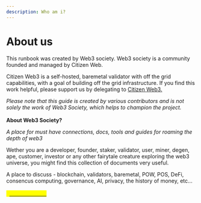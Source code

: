 ```yaml
---
description: Who am i?
---
```


# About us

This runbook was created by Web3 society. Web3 society is a community founded and managed by Citizen Web.

Citizen Web3 is a self-hosted, baremetal validator with off the grid capabilities, with a goal of building off the grid infrastructure.  If you find this work helpful, please support us by delegating to [Citizen Web3.](https://www.citizenweb3.com/staking)

_Please note that this guide is created by various contributors and is not solely the work of Web3 Society, which helps to champion the project._ \
\
**About Web3 Society?**

_A place for must have connections, docs, tools and guides for roaming the depth of web3_

Wether you are a developer, founder, staker, validator, user, miner, degen, ape, customer, investor or any other fairytale creature exploring the web3 universe, you might find this collection of documents very useful.

A place to discuss - blockchain, validators, baremetal, POW, POS, DeFi, consencus computing, governance, AI, privacy, the history of money, etc...\
\
<mark style="color:yellow;">**J**</mark>[<mark style="color:yellow;">**oin the forces!**</mark>](https://t.me/web\_3\_society/1151)

